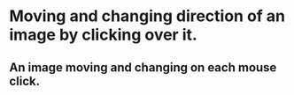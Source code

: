 # Moving and changing direction of an image by clicking over it.
## An image moving and changing on each mouse click.
